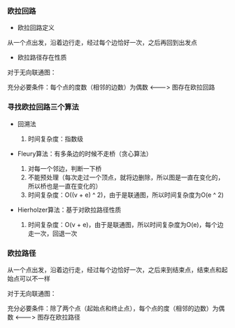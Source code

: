 
### 欧拉回路

* 欧拉回路定义

从一个点出发，沿着边行走，经过每个边恰好一次，之后再回到出发点

* 欧拉路径存在性质

对于无向联通图：

充分必要条件：每个点的度数（相邻的边数）为偶数 <---> 图存在欧拉回路


### 寻找欧拉回路三个算法

* 回溯法
    1. 时间复杂度：指数级

* Fleury算法：有多条边的时候不走桥（贪心算法）
    1. 对每一个邻边，判断一下桥
    2. 不能预处理（每次走过一个顶点，就将边删除，所以图是一直在变化的，所以桥也是一直在变化的）
    3. 时间复杂度：O((v + e) ^ 2)，由于是联通图，所以时间复杂度为O(e ^ 2)

* Hierholzer算法：基于对欧拉路径性质
    1. 时间复杂度：O(v + e)，由于是联通图，所以时间复杂度为O(e)，每个边走一次，回退一次


### 欧拉路径

从一个点出发，沿着边行走，经过每个边恰好一次，之后来到结束点，结束点和起始点可以不一样

对于无向联通图：

充分必要条件：除了两个点（起始点和终止点），每个点的度（相邻的边数）为偶数 <---> 图存在欧拉路径
